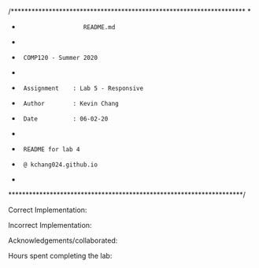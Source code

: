 /******************************************************************** 
 *
 *                       README.md
 *
 *      COMP120 - Summer 2020
 *
 *      Assignment    : Lab 5 - Responsive
 *      Author        : Kevin Chang
 *      Date          : 06-02-20
 *      
 *      README for lab 4
 *      @ kchang024.github.io
 *
 ********************************************************************/


Correct Implementation:
    

Incorrect Implementation:
	

Acknowledgements/collaborated:


Hours spent completing the lab:
	

